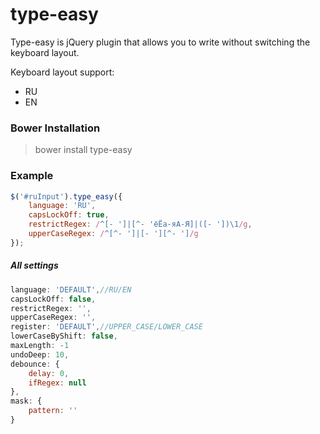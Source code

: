 # type-easy
Type-easy is jQuery plugin that allows you to write without switching the keyboard layout.

Keyboard layout support:
- RU
- EN

### Bower Installation

> bower install type-easy

### Example

```javascript
$('#ruInput').type_easy({
    language: 'RU',
    capsLockOff: true,
    restrictRegex: /^[- ']|[^- 'ёЁа-яА-Я]|([- '])\1/g,
    upperCaseRegex: /^[^- ']|[- '][^- ']/g
});
```

##### All settings
```javascript
language: 'DEFAULT',//RU/EN
capsLockOff: false,
restrictRegex: '',
upperCaseRegex: '',
register: 'DEFAULT',//UPPER_CASE/LOWER_CASE
lowerCaseByShift: false,
maxLength: -1
undoDeep: 10,
debounce: {
    delay: 0,
    ifRegex: null
},
mask: {
    pattern: ''
}
```
